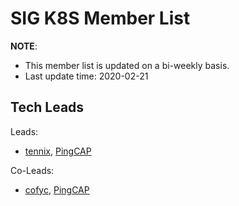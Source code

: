 # SIG K8S Member List

**NOTE**:

* This member list is updated on a bi-weekly basis.
* Last update time: 2020-02-21

## Tech Leads

Leads:
* [tennix](https://github.com/tennix), [PingCAP](https://pingcap.com/en/)

Co-Leads:

* [cofyc](https://github.com/cofyc), [PingCAP](https://pingcap.com/en/)
